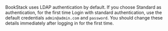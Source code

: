 BookStack uses LDAP authentication by default.
If you choose Standard as authentication, for the first time Login with standard authentication, use the default credentials `admin@admin.com` and `password`. You should change these details immediately after logging in for the first time.
